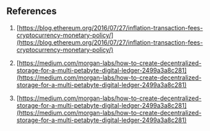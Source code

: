 ## References

1. [https://blog.ethereum.org/2016/07/27/inflation-transaction-fees-cryptocurrency-monetary-policy/](https://blog.ethereum.org/2016/07/27/inflation-transaction-fees-cryptocurrency-monetary-policy/)

2. [https://medium.com/morgan-labs/how-to-create-decentralized-storage-for-a-multi-petabyte-digital-ledger-2499a3a8c281](https://medium.com/morgan-labs/how-to-create-decentralized-storage-for-a-multi-petabyte-digital-ledger-2499a3a8c281)

3. [https://medium.com/morgan-labs/how-to-create-decentralized-storage-for-a-multi-petabyte-digital-ledger-2499a3a8c281](https://medium.com/morgan-labs/how-to-create-decentralized-storage-for-a-multi-petabyte-digital-ledger-2499a3a8c281)
